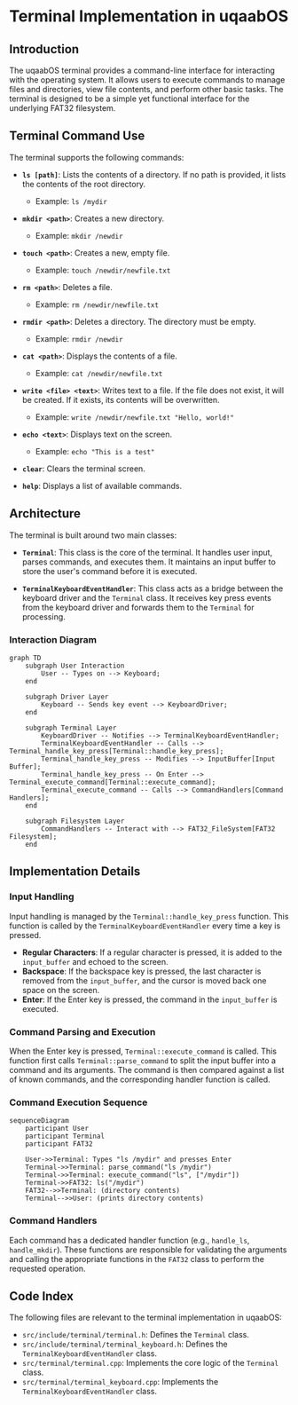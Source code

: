 
# Terminal Implementation in uqaabOS

## Introduction

The uqaabOS terminal provides a command-line interface for interacting with the operating system. It allows users to execute commands to manage files and directories, view file contents, and perform other basic tasks. The terminal is designed to be a simple yet functional interface for the underlying FAT32 filesystem.

## Terminal Command Use

The terminal supports the following commands:

-   **`ls [path]`**: Lists the contents of a directory. If no path is provided, it lists the contents of the root directory.
    -   Example: `ls /mydir`

-   **`mkdir <path>`**: Creates a new directory.
    -   Example: `mkdir /newdir`

-   **`touch <path>`**: Creates a new, empty file.
    -   Example: `touch /newdir/newfile.txt`

-   **`rm <path>`**: Deletes a file.
    -   Example: `rm /newdir/newfile.txt`

-   **`rmdir <path>`**: Deletes a directory. The directory must be empty.
    -   Example: `rmdir /newdir`

-   **`cat <path>`**: Displays the contents of a file.
    -   Example: `cat /newdir/newfile.txt`

-   **`write <file> <text>`**: Writes text to a file. If the file does not exist, it will be created. If it exists, its contents will be overwritten.
    -   Example: `write /newdir/newfile.txt "Hello, world!"`

-   **`echo <text>`**: Displays text on the screen.
    -   Example: `echo "This is a test"`

-   **`clear`**: Clears the terminal screen.

-   **`help`**: Displays a list of available commands.

## Architecture

The terminal is built around two main classes:

-   **`Terminal`**: This class is the core of the terminal. It handles user input, parses commands, and executes them. It maintains an input buffer to store the user's command before it is executed.

-   **`TerminalKeyboardEventHandler`**: This class acts as a bridge between the keyboard driver and the `Terminal` class. It receives key press events from the keyboard driver and forwards them to the `Terminal` for processing.

### Interaction Diagram

```mermaid
graph TD
    subgraph User Interaction
        User -- Types on --> Keyboard;
    end

    subgraph Driver Layer
        Keyboard -- Sends key event --> KeyboardDriver;
    end

    subgraph Terminal Layer
        KeyboardDriver -- Notifies --> TerminalKeyboardEventHandler;
        TerminalKeyboardEventHandler -- Calls --> Terminal_handle_key_press[Terminal::handle_key_press];
        Terminal_handle_key_press -- Modifies --> InputBuffer[Input Buffer];
        Terminal_handle_key_press -- On Enter --> Terminal_execute_command[Terminal::execute_command];
        Terminal_execute_command -- Calls --> CommandHandlers[Command Handlers];
    end

    subgraph Filesystem Layer
        CommandHandlers -- Interact with --> FAT32_FileSystem[FAT32 Filesystem];
    end
```

## Implementation Details

### Input Handling

Input handling is managed by the `Terminal::handle_key_press` function. This function is called by the `TerminalKeyboardEventHandler` every time a key is pressed.

-   **Regular Characters**: If a regular character is pressed, it is added to the `input_buffer` and echoed to the screen.
-   **Backspace**: If the backspace key is pressed, the last character is removed from the `input_buffer`, and the cursor is moved back one space on the screen.
-   **Enter**: If the Enter key is pressed, the command in the `input_buffer` is executed.

### Command Parsing and Execution

When the Enter key is pressed, `Terminal::execute_command` is called. This function first calls `Terminal::parse_command` to split the input buffer into a command and its arguments. The command is then compared against a list of known commands, and the corresponding handler function is called.

### Command Execution Sequence

```mermaid
sequenceDiagram
    participant User
    participant Terminal
    participant FAT32

    User->>Terminal: Types "ls /mydir" and presses Enter
    Terminal->>Terminal: parse_command("ls /mydir")
    Terminal->>Terminal: execute_command("ls", ["/mydir"])
    Terminal->>FAT32: ls("/mydir")
    FAT32-->>Terminal: (directory contents)
    Terminal-->>User: (prints directory contents)
```

### Command Handlers

Each command has a dedicated handler function (e.g., `handle_ls`, `handle_mkdir`). These functions are responsible for validating the arguments and calling the appropriate functions in the `FAT32` class to perform the requested operation.

## Code Index

The following files are relevant to the terminal implementation in uqaabOS:

-   `src/include/terminal/terminal.h`: Defines the `Terminal` class.
-   `src/include/terminal/terminal_keyboard.h`: Defines the `TerminalKeyboardEventHandler` class.
-   `src/terminal/terminal.cpp`: Implements the core logic of the `Terminal` class.
-   `src/terminal/terminal_keyboard.cpp`: Implements the `TerminalKeyboardEventHandler` class.
